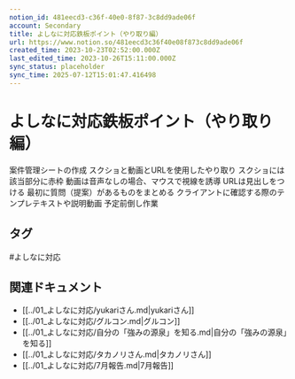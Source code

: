 ```yaml
---
notion_id: 481eecd3-c36f-40e0-8f87-3c8dd9ade06f
account: Secondary
title: よしなに対応鉄板ポイント（やり取り編）
url: https://www.notion.so/481eecd3c36f40e08f873c8dd9ade06f
created_time: 2023-10-23T02:52:00.000Z
last_edited_time: 2023-10-26T15:11:00.000Z
sync_status: placeholder
sync_time: 2025-07-12T15:01:47.416498
---
```

# よしなに対応鉄板ポイント（やり取り編）

案件管理シートの作成
スクショと動画とURLを使用したやり取り
  スクショには該当部分に赤枠
  動画は音声なしの場合、マウスで視線を誘導
  URLは見出しをつける
最初に質問（提案）があるものをまとめる
クライアントに確認する際のテンプレテキストや説明動画
予定前倒し作業

## タグ

#よしなに対応 

## 関連ドキュメント

- [[../01_よしなに対応/yukariさん.md|yukariさん]]
- [[../01_よしなに対応/グルコン.md|グルコン]]
- [[../01_よしなに対応/自分の「強みの源泉」を知る.md|自分の「強みの源泉」を知る]]
- [[../01_よしなに対応/タカノリさん.md|タカノリさん]]
- [[../01_よしなに対応/7月報告.md|7月報告]]
